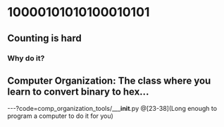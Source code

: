 # 10000101010100010101
Counting is hard
---
### Why do it?
Computer Organization:
The class where you learn to convert binary to hex...
---
---?code=comp_organization_tools/_____init__.py
@[23-38](Long enough to program a computer to do it for you)

